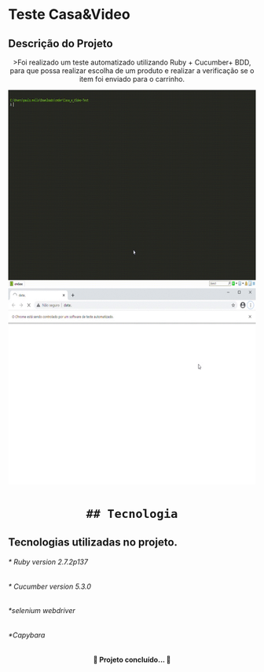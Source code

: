 # Teste Casa&Video

## Descrição do Projeto
<p align="center">>Foi realizado um teste automatizado utilizando Ruby + Cucumber+ BDD, para que possa realizar escolha de um produto e realizar a verificação se o item foi enviado para o carrinho.</p>

<img src="https://raw.githubusercontent.com/pauloribeiro93/TesteCasaeVideo/master/Teste_CasaeVideo.gif" width="800" height="400" />

<img src="https://github.com/pauloribeiro93/TesteCasaeVideo/blob/master/TesteCasaeVideo.gif" width="800" height="400" />



<h1 align="center">
	
	## Tecnologia
 
<h2>Tecnologias utilizadas no projeto.</h2>
 
<h6>* Ruby version  2.7.2p137</h6>
<h6>* Cucumber version 5.3.0</h6>
<h6>*selenium webdriver</h6>
 <h6>*Capybara</h6>
  
  
  <h4 align="center"> 
	🚧  Projeto concluído...  🚧
</h4>
